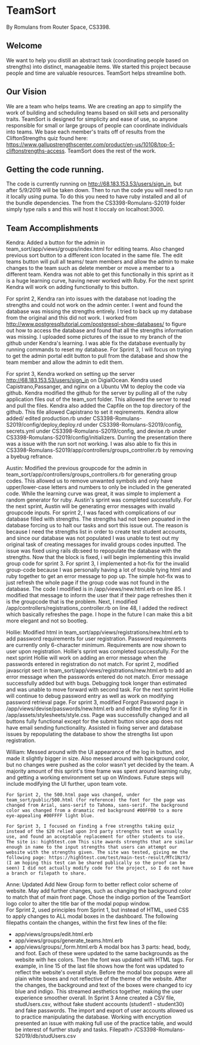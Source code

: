 # TeamSort
By Romulans from Router Space, CS3398.

## Welcome
We want to help you distill an abstract task (coordinating people based on strengths) into distinct, manageable items.  We started this project because people and time are valuable resources.  TeamSort helps streamline both.

## Our Vision
We are a team who helps teams.  We are creating an app to simplify the work of building and scheduling teams based on skill sets and personality traits.  TeamSort is designed for simplicity and ease of use, so anyone responsible for small or large groups of people can coordinate individuals into teams.  We base each member's traits off of results from the CliftonStrengths quiz found here:
https://www.gallupstrengthscenter.com/product/en-us/10108/top-5-cliftonstrengths-access.
TeamSort does the rest of the work.

## Getting the code running.
The code is currently running on  http://68.183.153.53/users/sign_in, but after 5/9/2019 will be taken down. Then to run the code you will need to run it locally using puma. To do this you need to have ruby installed and all of the bundle dependencies. The from the CS3398-Romulans-S2019 folder simply type rails s and this will host it loccaly on localhost:3000. 

## Team Accomplishments

Kendra:
    Added a button for the admin in team_sort/app/views/groups/index.html for editing teams. Also changed previous sort button  to a different icon located in the same file. The edit teams button will pull all teams/ team members and allow the admin to make changes to the team such as delete member or move a member to a different team. Kendra was not able to get this functionally in this sprint as it is a huge learning curve, having never worked with Ruby. For the next sprint Kendra will work on adding functionally to this button.

  For sprint 2, Kendra ran into issues with the database not loading the strengths and could not work on the admin center. I went and found the database was missing the strengths entirely. I tried to back up my database from the original and this did not work. I worked from http://www.postgresqltutorial.com/postgresql-show-databases/ to figure out how to access the database and found that all the strengths information was missing. I uploaded some pictures of the issue to my branch of the github under Kendra's learning. I was able fix the database eventually by running commands to reset my database. For Sprint 3, I will focus on trying to get the admin portal edit button to pull from the database and show the team member and allow the admin to edit them.
  
  For sprint 3, Kendra worked on setting up the server http://68.183.153.53/users/sign_in on DigialOcean. Kendra used Capistrano,Passanger, and nginx on a Ubuntu VM to deploy the code via github. Kendra modified the github for the server by pulling all of the ruby application files out of the team_sort folder. This allowed the server to read and pull the files. Kendra also added the Capfile on the top directory of the github. This file allowed Capistrano to set it reqirements. Kendra allow added/ edited production.rb under CS3398-Romulans-S2019/config/deploy,deploy.rd under CS3398-Romulans-S2019/config, secrets.yml under CS3398-Romulans-S2019/config, and devise.rb under CS3398-Romulans-S2019/config/initializers. Durring the presentation there was a issue with the run sort not working. I was also able to fix this in CS3398-Romulans-S2019/app/controllers/groups_controller.rb by removing a byebug refrance. 

Austin:
    Modified the previous groupcode for the admin in team_sort/app/controllers/groups_controllers.rb for generating group codes. This allowed us to remove unwanted symbols and only have upper/lower-case letters and numbers to only be included in the generated code. While the learning curve was great, it was simple to implement a random generator for ruby. Austin's sprint was completed successfully. For the next sprint, Austin will be generating error messages with invalid groupcode inputs.
    For sprint 2, I was faced with complications of our database filled with strengths. The strengths had not been popuated in the database forcing us to halt our tasks and sort this issue out. The reason is because I need the strengths list in order to create test student accounts, and since our database was not populated I was unable to test out my original task of creating messages for invalid groups codes inputted. The issue was fixed using rails db:seed to repopulate the database with the strengths. Now that the block is fixed, i will begin implementing this invalid group code for sprint 3.
   For sprint 3, I implemented a hot-fix for the invalid group-code because I was personally having a lot of trouble tying html and ruby together to get an error message to pop up. The simple hot-fix was to just refresh the whole page if the group code was not found in the database. The code I modified is in /app/views/new.html.erb on line 85. I modified that message to inform the user that if their page refreshes then it is the groupcode that is the problem. Next, I modified /app/controllers/registrations_controller.rb on line 48, I added the redirect which basically refreshes the page. I hope in the future I can make this a bit more elegant and not so bootleg.

Hollie:
	Modified html in team_sort/app/views/registrations/new.html.erb to add password requirements for user registration. Password requirements are currently only 6-character minimum. Requirements are now shown to user upon registration. Hollie's sprint was completed successfully. For the next sprint Hollie will work on adding an error message when the passwords entered in registration do not match.
	For sprint 2, modified javascript sect in team_sort/app/views/registrations/new.html.erb to add an error message when the passwords entered do not match. Error message successfully added but with bugs. Debugging took longer than estimated and was unable to move forward with second task. For the next sprint Hollie will continue to debug password entry as well as work on modifying password retrieval page.
	For sprint 3, modified Forgot Password page in /app/views/devise/passwords/new.html.erb and edited the styling for it in /app/assets/stylesheets/style.css. Page was successfully changed and all buttons fully functional except for the submit button since app does not have email sending functionality. Assisted in fixing server and database issues by repopulating the database to show the strengths list upon registration.

William:
    Messed around with the UI appearance of the log in button, and made it slightly bigger in size. Also messed around with background color, but no changes were pushed as the color wasn't yet decided by the team. A majority amount of this sprint's time frame was spent around learning ruby, and getting a working environment set up on Windows. Future steps will include modifying the UI further, upon team vote.

    For Sprint 2, the 500.html page was changed, under team_sort/public/500.html (for reference) the font for the page was changed from Arial, sans-serif to Tahoma, sans-serif. The background color was changed from a dramatic red background #00FF00 to a more eye-appealing #00FFFF light blue.
    
    For Sprint 3, I focused on finding a free strengths taking quiz instead of the $20 relied upon 3rd party strengths test we usually use, and found an acceptable replacement for other students to use. The site is: high5test.com This site awards strengths that are similar enough in name to the input strengths that users can attempt our website with the strengths given. The site was tested, giving me the following page: https://high5test.com/test/main-test-result/MTc1NzY3/ (I am hoping this test can be shared publically so the proof can be seen) I did not actually modify code for the project, so I do not have a branch or filepath to share. 

Anne:
    Updated Add New Group form to better reflect color scheme of website.  May add further changes, such as changing the background color to match that of main front page.  Chose the indigo portion of the TeamSort logo color to alter the title bar of the modal popup window.  
    For Sprint 2, used principles from Sprint 1, but instead of HTML, used CSS to apply changes to ALL modal boxes in the dashboard.  The following filepaths contain the changes, within the first few lines of the file:
- app/views/groups/edit.html.erb
- app/views/groups/generate_teams.html.erb
- app/views/groups/_form.html.erb
    A modal box has 3 parts: head, body, and foot.  Each of these were updated to the same backgrounds as the website with hex colors.  Then the font was updated with HTML tags.  For example, in line 15 of the last file shows how the font was updated to reflect the website's overall style.  Before the modal box popups were all plain white boxes and not reflective of the theme of the website.  After the changes, the background and text of the boxes were changed to icy blue and indigo.  This streamed aesthetics together, making the user experience smoother overall.
    In Sprint 3 Anne created a CSV file, studUsers.csv, without fake student accounts (student1 - student30) and fake passwords.  The import and export of user accounts allowed us to practice manipulating the database.  Working with encryption presented an issue with making full use of the practice table, and would be interest of further study and tasks.  Filepath> /CS3398-Romulans-S2019/db/studUsers.csv
